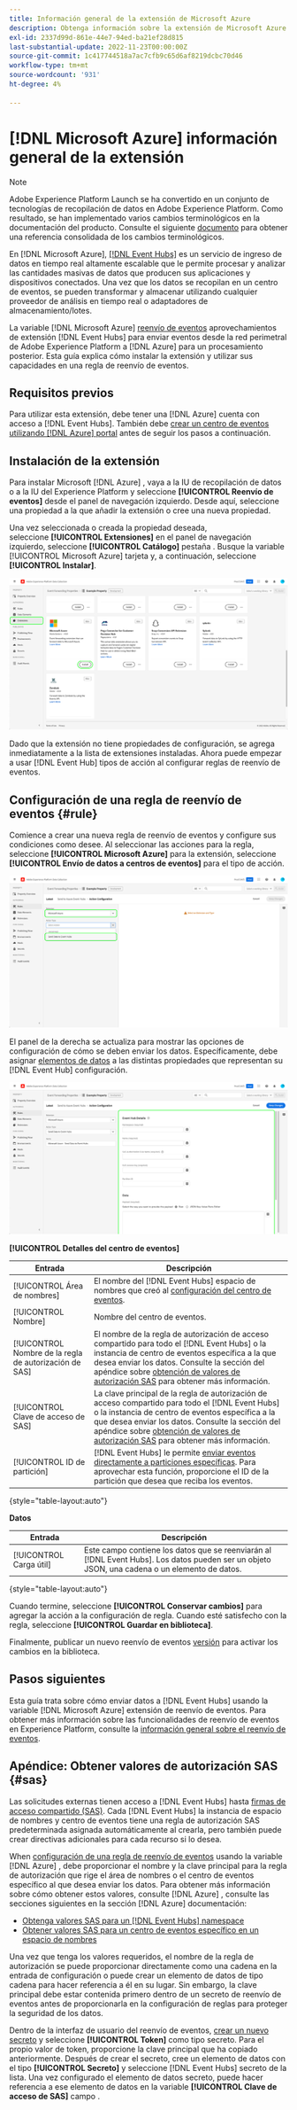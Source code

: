```yaml
---
title: Información general de la extensión de Microsoft Azure
description: Obtenga información sobre la extensión de Microsoft Azure para el reenvío de eventos en Adobe Experience Platform.
exl-id: 2337d99d-861e-44e7-94ed-ba21ef28d815
last-substantial-update: 2022-11-23T00:00:00Z
source-git-commit: 1c417744518a7ac7cfb9c65d6af8219dcbc70d46
workflow-type: tm+mt
source-wordcount: '931'
ht-degree: 4%

---
```


# [!DNL Microsoft Azure] información general de la extensión

>[!NOTE]
>
>Adobe Experience Platform Launch se ha convertido en un conjunto de tecnologías de recopilación de datos en Adobe Experience Platform. Como resultado, se han implementado varios cambios terminológicos en la documentación del producto. Consulte el siguiente [documento](../../../term-updates.md) para obtener una referencia consolidada de los cambios terminológicos.

En [!DNL Microsoft Azure], [[!DNL Event Hubs]](https://azure.microsoft.com/en-us/products/event-hubs/#overview) es un servicio de ingreso de datos en tiempo real altamente escalable que le permite procesar y analizar las cantidades masivas de datos que producen sus aplicaciones y dispositivos conectados. Una vez que los datos se recopilan en un centro de eventos, se pueden transformar y almacenar utilizando cualquier proveedor de análisis en tiempo real o adaptadores de almacenamiento/lotes.

La variable [!DNL Microsoft Azure] [reenvío de eventos](../../../ui/event-forwarding/overview.md) aprovechamientos de extensión [!DNL Event Hubs] para enviar eventos desde la red perimetral de Adobe Experience Platform a [!DNL Azure] para un procesamiento posterior. Esta guía explica cómo instalar la extensión y utilizar sus capacidades en una regla de reenvío de eventos.

## Requisitos previos

Para utilizar esta extensión, debe tener una [!DNL Azure] cuenta con acceso a [!DNL Event Hubs]. También debe [crear un centro de eventos utilizando [!DNL Azure] portal](https://learn.microsoft.com/en-us/azure/event-hubs/event-hubs-create) antes de seguir los pasos a continuación.

## Instalación de la extensión

Para instalar Microsoft [!DNL Azure] , vaya a la IU de recopilación de datos o a la IU del Experience Platform y seleccione **[!UICONTROL Reenvío de eventos]** desde el panel de navegación izquierdo. Desde aquí, seleccione una propiedad a la que añadir la extensión o cree una nueva propiedad.

Una vez seleccionada o creada la propiedad deseada, seleccione **[!UICONTROL Extensiones]** en el panel de navegación izquierdo, seleccione **[!UICONTROL Catálogo]** pestaña . Busque la variable [!UICONTROL Microsoft Azure] tarjeta y, a continuación, seleccione **[!UICONTROL Instalar]**.

![La variable [!UICONTROL Instalar] botón seleccionado para la variable [!UICONTROL Microsoft Azure] en la interfaz de usuario de la recopilación de datos.](../../../images/extensions/server/azure/install.png)

Dado que la extensión no tiene propiedades de configuración, se agrega inmediatamente a la lista de extensiones instaladas. Ahora puede empezar a usar [!DNL Event Hub] tipos de acción al configurar reglas de reenvío de eventos.

## Configuración de una regla de reenvío de eventos {#rule}

Comience a crear una nueva regla de reenvío de eventos y configure sus condiciones como desee. Al seleccionar las acciones para la regla, seleccione **[!UICONTROL Microsoft Azure]** para la extensión, seleccione **[!UICONTROL Envío de datos a centros de eventos]** para el tipo de acción.

![La variable [!UICONTROL Envío de datos a centros de eventos] tipo de acción que se está seleccionando para una regla en la interfaz de usuario de la recopilación de datos.](../../../images/extensions/server/azure/select-action-type.png)

El panel de la derecha se actualiza para mostrar las opciones de configuración de cómo se deben enviar los datos. Específicamente, debe asignar [elementos de datos](../../../ui/managing-resources/data-elements.md) a las distintas propiedades que representan su [!DNL Event Hub] configuración.

![Las opciones de configuración para la variable [!UICONTROL Envío de datos a centros de eventos] tipo de acción que se muestra en la interfaz de usuario.](../../../images/extensions/server/azure/event-hub-details.png)

**[!UICONTROL Detalles del centro de eventos]**

| Entrada | Descripción |
| --- | --- |
| [!UICONTROL Área de nombres] | El nombre del [!DNL Event Hubs] espacio de nombres que creó al [configuración del centro de eventos](https://learn.microsoft.com/en-us/azure/event-hubs/event-hubs-create#create-an-event-hubs-namespace). |
| [!UICONTROL Nombre] | Nombre del centro de eventos. |
| [!UICONTROL Nombre de la regla de autorización de SAS] | El nombre de la regla de autorización de acceso compartido para todo el [!DNL Event Hubs] o la instancia de centro de eventos específica a la que desea enviar los datos. Consulte la sección del apéndice sobre [obtención de valores de autorización SAS](#sas) para obtener más información. |
| [!UICONTROL Clave de acceso de SAS] | La clave principal de la regla de autorización de acceso compartido para todo el [!DNL Event Hubs] o la instancia de centro de eventos específica a la que desea enviar los datos. Consulte la sección del apéndice sobre [obtención de valores de autorización SAS](#sas) para obtener más información. |
| [!UICONTROL ID de partición] | [!DNL Event Hubs] le permite [enviar eventos directamente a particiones específicas](https://learn.microsoft.com/en-us/azure/architecture/reference-architectures/event-hubs/partitioning-in-event-hubs-and-kafka). Para aprovechar esta función, proporcione el ID de la partición que desea que reciba los eventos. |

{style="table-layout:auto"}

**Datos**

| Entrada | Descripción |
| --- | --- |
| [!UICONTROL Carga útil] | Este campo contiene los datos que se reenviarán al [!DNL Event Hubs]. Los datos pueden ser un objeto JSON, una cadena o un elemento de datos. |

{style="table-layout:auto"}

Cuando termine, seleccione **[!UICONTROL Conservar cambios]** para agregar la acción a la configuración de regla. Cuando esté satisfecho con la regla, seleccione **[!UICONTROL Guardar en biblioteca]**.

Finalmente, publicar un nuevo reenvío de eventos [versión](../../../ui/publishing/builds.md) para activar los cambios en la biblioteca.

## Pasos siguientes

Esta guía trata sobre cómo enviar datos a [!DNL Event Hubs] usando la variable [!DNL Microsoft Azure] extensión de reenvío de eventos. Para obtener más información sobre las funcionalidades de reenvío de eventos en Experience Platform, consulte la [información general sobre el reenvío de eventos](../../../ui/event-forwarding/overview.md).

## Apéndice: Obtener valores de autorización SAS {#sas}

Las solicitudes externas tienen acceso a [!DNL Event Hubs] hasta [firmas de acceso compartido (SAS)](https://learn.microsoft.com/en-us/azure/event-hubs/authorize-access-shared-access-signature). Cada [!DNL Event Hubs] la instancia de espacio de nombres y centro de eventos tiene una regla de autorización SAS predeterminada asignada automáticamente al crearla, pero también puede crear directivas adicionales para cada recurso si lo desea.

When [configuración de una regla de reenvío de eventos](#rule) usando la variable [!DNL Azure] , debe proporcionar el nombre y la clave principal para la regla de autorización que rige el área de nombres o el centro de eventos específico al que desea enviar los datos. Para obtener más información sobre cómo obtener estos valores, consulte [!DNL Azure] , consulte las secciones siguientes en la sección [!DNL Azure] documentación:

* [Obtenga valores SAS para un [!DNL Event Hubs] namespace](https://learn.microsoft.com/en-us/azure/event-hubs/event-hubs-get-connection-string#connection-string-for-a-namespace)
* [Obtener valores SAS para un centro de eventos específico en un espacio de nombres](https://learn.microsoft.com/en-us/azure/event-hubs/event-hubs-get-connection-string#connection-string-for-a-specific-event-hub-in-a-namespace)

Una vez que tenga los valores requeridos, el nombre de la regla de autorización se puede proporcionar directamente como una cadena en la entrada de configuración o puede crear un elemento de datos de tipo cadena para hacer referencia a él en su lugar. Sin embargo, la clave principal debe estar contenida primero dentro de un secreto de reenvío de eventos antes de proporcionarla en la configuración de reglas para proteger la seguridad de los datos.

Dentro de la interfaz de usuario del reenvío de eventos, [crear un nuevo secreto](../../../ui/event-forwarding/secrets.md) y seleccione **[!UICONTROL Token]** como tipo secreto. Para el propio valor de token, proporcione la clave principal que ha copiado anteriormente. Después de crear el secreto, cree un elemento de datos con el tipo **[!UICONTROL Secreto]** y seleccione [!DNL Event Hubs] secreto de la lista. Una vez configurado el elemento de datos secreto, puede hacer referencia a ese elemento de datos en la variable **[!UICONTROL Clave de acceso de SAS]** campo .
